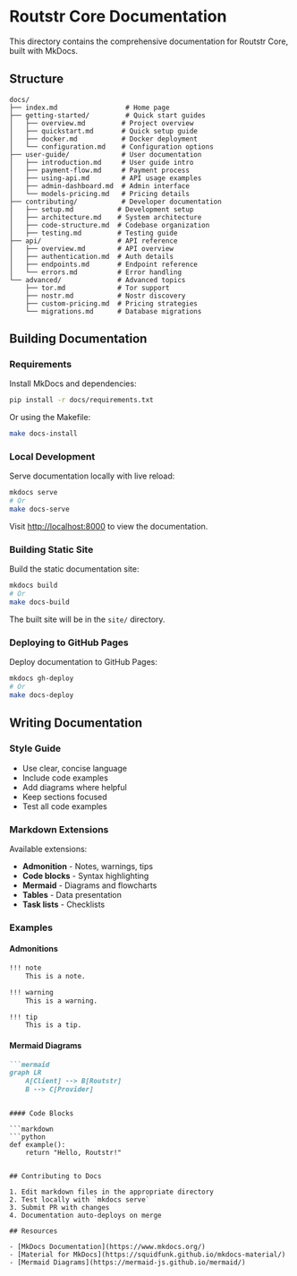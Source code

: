 # Routstr Core Documentation

This directory contains the comprehensive documentation for Routstr Core, built with MkDocs.

## Structure

```
docs/
├── index.md                 # Home page
├── getting-started/         # Quick start guides
│   ├── overview.md         # Project overview
│   ├── quickstart.md       # Quick setup guide
│   ├── docker.md           # Docker deployment
│   └── configuration.md    # Configuration options
├── user-guide/             # User documentation
│   ├── introduction.md     # User guide intro
│   ├── payment-flow.md     # Payment process
│   ├── using-api.md        # API usage examples
│   ├── admin-dashboard.md  # Admin interface
│   └── models-pricing.md   # Pricing details
├── contributing/           # Developer documentation
│   ├── setup.md           # Development setup
│   ├── architecture.md    # System architecture
│   ├── code-structure.md  # Codebase organization
│   ├── testing.md         # Testing guide
├── api/                   # API reference
│   ├── overview.md        # API overview
│   ├── authentication.md  # Auth details
│   ├── endpoints.md       # Endpoint reference
│   └── errors.md          # Error handling
└── advanced/              # Advanced topics
    ├── tor.md             # Tor support
    ├── nostr.md           # Nostr discovery
    ├── custom-pricing.md  # Pricing strategies
    └── migrations.md      # Database migrations
```

## Building Documentation

### Requirements

Install MkDocs and dependencies:

```bash
pip install -r docs/requirements.txt
```

Or using the Makefile:

```bash
make docs-install
```

### Local Development

Serve documentation locally with live reload:

```bash
mkdocs serve
# Or
make docs-serve
```

Visit <http://localhost:8000> to view the documentation.

### Building Static Site

Build the static documentation site:

```bash
mkdocs build
# Or
make docs-build
```

The built site will be in the `site/` directory.

### Deploying to GitHub Pages

Deploy documentation to GitHub Pages:

```bash
mkdocs gh-deploy
# Or
make docs-deploy
```

## Writing Documentation

### Style Guide

- Use clear, concise language
- Include code examples
- Add diagrams where helpful
- Keep sections focused
- Test all code examples

### Markdown Extensions

Available extensions:

- **Admonition** - Notes, warnings, tips
- **Code blocks** - Syntax highlighting
- **Mermaid** - Diagrams and flowcharts
- **Tables** - Data presentation
- **Task lists** - Checklists

### Examples

#### Admonitions

```markdown
!!! note
    This is a note.

!!! warning
    This is a warning.

!!! tip
    This is a tip.
```

#### Mermaid Diagrams

```markdown
```mermaid
graph LR
    A[Client] --> B[Routstr]
    B --> C[Provider]
```

```

#### Code Blocks

```markdown
```python
def example():
    return "Hello, Routstr!"
```

```

## Contributing to Docs

1. Edit markdown files in the appropriate directory
2. Test locally with `mkdocs serve`
3. Submit PR with changes
4. Documentation auto-deploys on merge

## Resources

- [MkDocs Documentation](https://www.mkdocs.org/)
- [Material for MkDocs](https://squidfunk.github.io/mkdocs-material/)
- [Mermaid Diagrams](https://mermaid-js.github.io/mermaid/)
